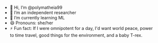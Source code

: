 - 👋 Hi, I’m @polymatheia99
- 👀 I’m an independent researcher
- 🌱 I’m currently learning ML
- 😄 Pronouns: she/her
- ⚡ Fun fact: If I were omnipotent for a day, I'd want world peace, power to time travel, good things for the environment, and a baby T-rex.

<!---
polymatheia99/polymatheia99 is a ✨ special ✨ repository because its `README.md` (this file) appears on your GitHub profile.
You can click the Preview link to take a look at your changes.
--->
